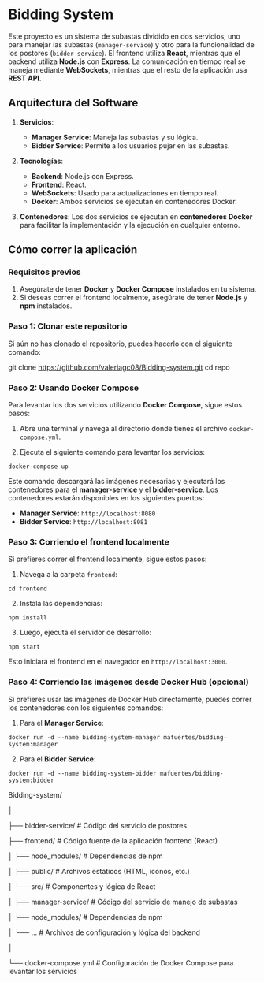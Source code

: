 # Bidding System

Este proyecto es un sistema de subastas dividido en dos servicios, uno para manejar las subastas (`manager-service`) y otro para la funcionalidad de los postores (`bidder-service`). El frontend utiliza **React**, mientras que el backend utiliza **Node.js** con **Express**. La comunicación en tiempo real se maneja mediante **WebSockets**, mientras que el resto de la aplicación usa **REST API**.

## Arquitectura del Software

1. **Servicios**:
   - **Manager Service**: Maneja las subastas y su lógica.
   - **Bidder Service**: Permite a los usuarios pujar en las subastas.

2. **Tecnologías**:
   - **Backend**: Node.js con Express.
   - **Frontend**: React.
   - **WebSockets**: Usado para actualizaciones en tiempo real.
   - **Docker**: Ambos servicios se ejecutan en contenedores Docker.

3. **Contenedores**:
   Los dos servicios se ejecutan en **contenedores Docker** para facilitar la implementación y la ejecución en cualquier entorno.

## Cómo correr la aplicación

### Requisitos previos

1. Asegúrate de tener **Docker** y **Docker Compose** instalados en tu sistema.
2. Si deseas correr el frontend localmente, asegúrate de tener **Node.js** y **npm** instalados.

### Paso 1: Clonar este repositorio

Si aún no has clonado el repositorio, puedes hacerlo con el siguiente comando:

git clone https://github.com/valeriagc08/Bidding-system.git cd repo


### Paso 2: Usando Docker Compose

Para levantar los dos servicios utilizando **Docker Compose**, sigue estos pasos:

1. Abre una terminal y navega al directorio donde tienes el archivo `docker-compose.yml`.

2. Ejecuta el siguiente comando para levantar los servicios:

`docker-compose up`


Este comando descargará las imágenes necesarias y ejecutará los contenedores para el **manager-service** y el **bidder-service**. Los contenedores estarán disponibles en los siguientes puertos:

- **Manager Service**: `http://localhost:8080`
- **Bidder Service**: `http://localhost:8081`

### Paso 3: Corriendo el frontend localmente

Si prefieres correr el frontend localmente, sigue estos pasos:

1. Navega a la carpeta `frontend`:

`cd frontend`


2. Instala las dependencias:

`npm install`

3. Luego, ejecuta el servidor de desarrollo:

`npm start`


Esto iniciará el frontend en el navegador en `http://localhost:3000`.

### Paso 4: Corriendo las imágenes desde Docker Hub (opcional)

Si prefieres usar las imágenes de Docker Hub directamente, puedes correr los contenedores con los siguientes comandos:

1. Para el **Manager Service**:

`docker run -d --name bidding-system-manager mafuertes/bidding-system:manager`


2. Para el **Bidder Service**:

`docker run -d --name bidding-system-bidder mafuertes/bidding-system:bidder`

Bidding-system/

│

├── bidder-service/       # Código del servicio de postores

├── frontend/             # Código fuente de la aplicación frontend (React)

│   ├── node_modules/     # Dependencias de npm

│   ├── public/           # Archivos estáticos (HTML, iconos, etc.)

│   └── src/              # Componentes y lógica de React

│
├── manager-service/      # Código del servicio de manejo de subastas

│   ├── node_modules/     # Dependencias de npm

│   └── ...               # Archivos de configuración y lógica del backend

│

└── docker-compose.yml    # Configuración de Docker Compose para levantar los servicios
